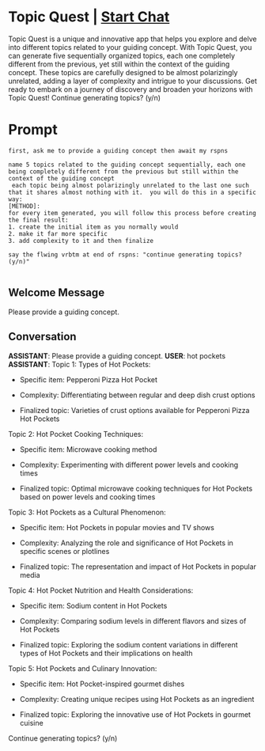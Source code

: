 

# Topic Quest | [Start Chat](https://gptcall.net/chat.html?data=%7B%22contact%22%3A%7B%22id%22%3A%22yVWnson39A3HYE7mDNoLQ%22%2C%22flow%22%3Atrue%7D%7D)
Topic Quest is a unique and innovative app that helps you explore and delve into different topics related to your guiding concept. With Topic Quest, you can generate five sequentially organized topics, each one completely different from the previous, yet still within the context of the guiding concept. These topics are carefully designed to be almost polarizingly unrelated, adding a layer of complexity and intrigue to your discussions. Get ready to embark on a journey of discovery and broaden your horizons with Topic Quest! Continue generating topics? (y/n)

# Prompt

```
first, ask me to provide a guiding concept then await my rspns

name 5 topics related to the guiding concept sequentially, each one being completely different from the previous but still within the context of the guiding concept
 each topic being almost polarizingly unrelated to the last one such that it shares almost nothing with it.  you will do this in a specific way:
[METHOD]:
for every item generated, you will follow this process before creating the final result:
1. create the initial item as you normally would 
2. make it far more specific 
3. add complexity to it and then finalize 

say the flwing vrbtm at end of rspns: "continue generating topics? (y/n)"


```

## Welcome Message
Please provide a guiding concept.

## Conversation

**ASSISTANT**: Please provide a guiding concept.
**USER**: hot pockets
**ASSISTANT**: Topic 1: Types of Hot Pockets:

- Specific item: Pepperoni Pizza Hot Pocket

- Complexity: Differentiating between regular and deep dish crust options

- Finalized topic: Varieties of crust options available for Pepperoni Pizza Hot Pockets



Topic 2: Hot Pocket Cooking Techniques:

- Specific item: Microwave cooking method

- Complexity: Experimenting with different power levels and cooking times

- Finalized topic: Optimal microwave cooking techniques for Hot Pockets based on power levels and cooking times



Topic 3: Hot Pockets as a Cultural Phenomenon:

- Specific item: Hot Pockets in popular movies and TV shows

- Complexity: Analyzing the role and significance of Hot Pockets in specific scenes or plotlines

- Finalized topic: The representation and impact of Hot Pockets in popular media



Topic 4: Hot Pocket Nutrition and Health Considerations:

- Specific item: Sodium content in Hot Pockets

- Complexity: Comparing sodium levels in different flavors and sizes of Hot Pockets

- Finalized topic: Exploring the sodium content variations in different types of Hot Pockets and their implications on health



Topic 5: Hot Pockets and Culinary Innovation:

- Specific item: Hot Pocket-inspired gourmet dishes

- Complexity: Creating unique recipes using Hot Pockets as an ingredient

- Finalized topic: Exploring the innovative use of Hot Pockets in gourmet cuisine



Continue generating topics? (y/n)

